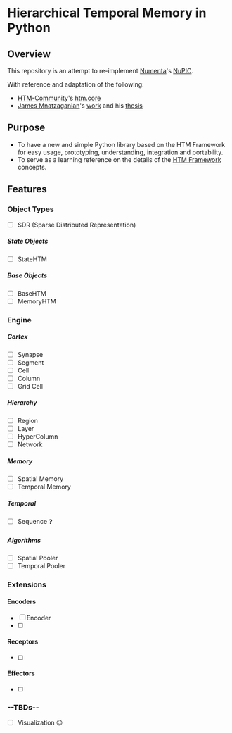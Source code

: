 
# Hierarchical Temporal Memory in Python
## Overview
This repository is an attempt to re-implement [Numenta](https://numenta.com/)'s [NuPIC](https://github.com/numenta/nupic.core).

With reference and adaptation of the following:
* [HTM-Community](https://numenta.org/)'s [htm.core](https://github.com/htm-community/htm.core)
* [James Mnatzaganian](https://techtorials.me/)'s [work](https://github.com/tehtechguy/mHTM) and his [thesis](https://scholarworks.rit.edu/theses/9012/)

## Purpose
* To have a new and simple Python library based on the HTM Framework for easy usage, prototyping,  understanding, integration and portability.
* To serve as a learning reference on the details of the [HTM Framework](https://numenta.com/blog/2019/01/16/the-thousand-brains-theory-of-intelligence/) concepts.

## Features

### Object Types
- [ ] SDR (Sparse Distributed Representation)
##### State Objects
- [ ] StateHTM
##### Base Objects
- [ ] BaseHTM
- [ ] MemoryHTM

### Engine

##### Cortex
- [ ] Synapse
- [ ] Segment
- [ ] Cell
- [ ] Column
- [ ] Grid Cell
##### Hierarchy
- [ ] Region
- [ ] Layer
- [ ] HyperColumn
- [ ] Network
##### Memory
- [ ] Spatial Memory
- [ ] Temporal Memory
##### Temporal
- [ ] Sequence :question:
##### Algorithms
- [ ] Spatial Pooler
- [ ] Temporal Pooler

### Extensions

#### Encoders
- [ ] Encoder
- [ ]
#### Receptors
- [ ]
#### Effectors
- [ ]

### --TBDs--
- [ ] Visualization :wink:

